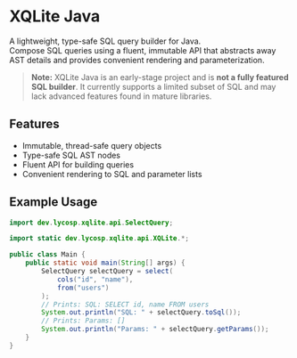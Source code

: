 # XQLite Java

A lightweight, type-safe SQL query builder for Java.  
Compose SQL queries using a fluent, immutable API that abstracts away AST details and provides convenient rendering and parameterization.

> **Note:** XQLite Java is an early-stage project and is **not a fully featured SQL builder**. It currently supports a limited subset of SQL and may lack advanced features found in mature libraries.

## Features

- Immutable, thread-safe query objects
- Type-safe SQL AST nodes
- Fluent API for building queries
- Convenient rendering to SQL and parameter lists

## Example Usage

```java
import dev.lycosp.xqlite.api.SelectQuery;

import static dev.lycosp.xqlite.api.XQLite.*;

public class Main {
    public static void main(String[] args) {
        SelectQuery selectQuery = select(
            cols("id", "name"),
            from("users")
        );
        // Prints: SQL: SELECT id, name FROM users
        System.out.println("SQL: " + selectQuery.toSql());
        // Prints: Params: []
        System.out.println("Params: " + selectQuery.getParams());
    }
}